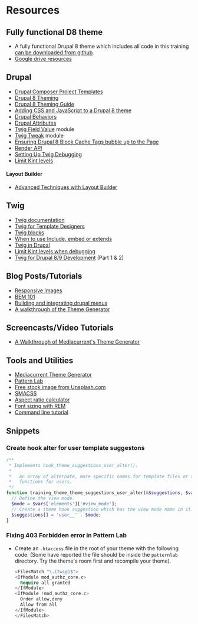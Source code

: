# Resources

## Fully functional D8 theme

* A fully functional Drupal 8 theme which includes all code in this training [can be downloaded from github](https://github.com/mariohernandez/training).
* [Google drive resources](https://drive.google.com/drive/folders/1oqwqIgEPP9V2qt_5lA5-mM6x9cEukHCj?usp=sharing)

## Drupal

* [Drupal Composer Project Templates ](https://www.drupal.org/docs/develop/using-composer/starting-a-site-using-drupal-composer-project-templates)
* [Drupal 8 Theming](https://www.drupal.org/docs/8/theming)
* [Drupal 8 Theming Guide](https://sqndr.github.io/d8-theming-guide/index.html)
* [Adding CSS and JavaScript to a Drupal 8 theme](https://www.drupal.org/docs/8/theming/adding-stylesheets-css-and-javascript-js-to-a-drupal-8-theme)
* [Drupal Behaviors](https://sqndr.github.io/d8-theming-guide/javascript/behaviors.html)
* [Drupal Attributes](https://www.drupal.org/docs/8/theming-drupal-8/using-attributes-in-templates)
* [Twig Field Value](https://www.drupal.org/project/twig_field_value) module
* [Twig Tweak](https://www.drupal.org/project/twig_tweak) module
* [Ensuring Drupal 8 Block Cache Tags bubble up to the Page](https://www.previousnext.com.au/blog/ensuring-drupal-8-block-cache-tags-bubble-up-page)
* [Render API](https://www.drupal.org/docs/8/api/render-api)
* [Setting Up Twig Debugging](https://www.chapterthree.com/blog/drupal-8-theming-setting-up-theme-debugging)
* [Limit Kint levels](https://gist.github.com/JPustkuchen/a5f1eaeb7058856b7ef087b028ffdfeb)

#### Layout Builder

* [Advanced Techniques with Layout Builder](https://www.youtube.com/watch?v=4uilQEunoME)

## Twig

* [Twig documentation](https://twig.symfony.com/doc/3.x/)
* [Twig for Template Designers](https://twig.symfony.com/doc/2.x/templates.html)
* [Twig blocks](https://twig.symfony.com/doc/2.x/tags/extends.html)
* [When to use Include, embed or extends](https://github.com/fourkitchens/emulsify/wiki/When-to-use-include,-extends,-and-embed)
* [Twig in Drupal](https://www.drupal.org/docs/theming-drupal/twig-in-drupal)
* [Limit Kint levels when debugging](https://gist.github.com/JPustkuchen/a5f1eaeb7058856b7ef087b028ffdfeb)
* [Twig for Drupal 8/9 Development](https://www.electriccitizen.com/citizen-blog/twig-drupal-8-development-twig-templating-part-1-2) \(Part 1 & 2\)

## Blog Posts/Tutorials

* [Responsive Images](https://cloudfour.com/thinks/responsive-images-101-definitions/)
* [BEM 101](https://css-tricks.com/bem-101/)
* [Building and integrating drupal menus](https://www.mediacurrent.com/blog/building-and-integrating-menu-drupal/)
* [A walkthrough of the Theme Generator](https://www.youtube.com/watch?v=cVyA2v-UwSQ&feature=youtu.be)

## Screencasts/Video Tutorials

* [A Walkthrough of Mediacurrent's Theme Generator](https://www.youtube.com/watch?v=cVyA2v-UwSQ)

## Tools and Utilities

* [Mediacurrent Theme Generator](https://github.com/mediacurrent/theme_generator_8)
* [Pattern Lab](https://patternlab.io/)
* [Free stock image from Unsplash.com](https://unsplash.com/)
* [SMACSS](https://swapps.com/blog/what-is-smacss-and-how-to-use-it/)
* [Aspect ratio calculator](https://calculateaspectratio.com/)
* [Font sizing with REM](https://snook.ca/archives/html_and_css/font-size-with-rem)
* [Command line tutorial](https://tutorial.djangogirls.org/en/intro_to_command_line/)

## Snippets

### Create hook alter for user template suggestons

```php
/**
 * Implements hook_theme_suggestions_user_alter().
 *
 *   An array of alternate, more specific names for template files or theme
 *   functions for users.
 */
function training_theme_theme_suggestions_user_alter(&$suggestions, $vars, $hook) {
  // Define the view mode.
  $mode = $vars['elements']['#view_mode'];
  // Create a theme hook suggestion which has the view mode name in it.
  $suggestions[] = 'user__' . $mode;
}
```

### Fixing 403 Forbidden error in Pattern Lab

* Create an `.htaccess` file in the root of your theme with the following code:  \(Some have reported the file should be inside the `patternlab` directory.  Try the theme's room first and recompile your theme\).

  ```php
  <FilesMatch "\.(twig)$">
  <IfModule mod_authz_core.c>
    Require all granted
  </IfModule>
  <IfModule !mod_authz_core.c>
    Order allow,deny
    Allow from all
  </IfModule>
  </FilesMatch>
  ```

